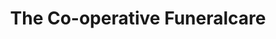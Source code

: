 ---
title: "The Co-operative Funeralcare"
url: /brighouse/the-co-operative-funeralcare/
shop: Bestattungen
---